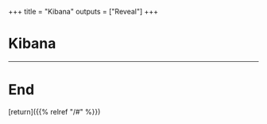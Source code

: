 
+++
title = "Kibana"
outputs = ["Reveal"]
+++

# Kibana

---

# End

[return]({{% relref "/#" %}})


